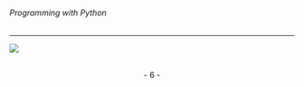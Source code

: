 ###### Programming with Python
---

![](http://legendary.cdn.play8.io/learnpython/en/img/day1/c1-p2.png)


<br>

<center> - 6 - </center>
